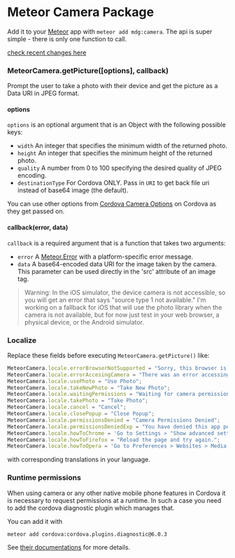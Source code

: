 # Meteor Camera Package

Add it to your [Meteor](http://meteor.com) app with `meteor add mdg:camera`. The api is super simple - there is only one function to call.

[check recent changes here](./CHANGELOG.md)

### MeteorCamera.getPicture([options], callback)

Prompt the user to take a photo with their device and get the picture as a Data URI in JPEG format.

#### options

`options` is an optional argument that is an Object with the following possible keys:

- `width` An integer that specifies the minimum width of the returned photo.
- `height` An integer that specifies the minimum height of the returned photo.
- `quality` A number from 0 to 100 specifying the desired quality of JPEG encoding.
- `destinationType` For Cordova ONLY. Pass in `URI` to get back file uri instead of base64 image (the default).

You can use other options from [Cordova Camera Options](https://cordova.apache.org/docs/en/10.x/reference/cordova-plugin-camera/#module_Camera) on Cordova as they get passed on.

#### callback(error, data)

`callback` is a required argument that is a function that takes two arguments:

- `error` A [Meteor.Error](http://docs.meteor.com/#meteor_error) with a platform-specific error message.
- `data` A base64-encoded data URI for the image taken by the camera. This parameter can be used directly in the 'src' attribute of an image tag.


> Warning: In the iOS simulator, the device camera is not accessible, so you will get an error that says "source type 1 not available."
> I'm working on a fallback for iOS that will use the photo library when the camera is not available, but for now just test in your web browser, a physical device, or the Android simulator.

### Localize

Replace these fields before executing `MeteorCamera.getPicture()` like:

```javascript
MeteorCamera.locale.errorBrowserNotSupported = "Sorry, this browser is currently not supported for camera functionality.";
MeteorCamera.locale.errorAccesingCamera = "There was an error accessing the camera.";
MeteorCamera.locale.usePhoto = "Use Photo";
MeteorCamera.locale.takeNewPhoto = "Take New Photo";
MeteorCamera.locale.waitingPermissions = "Waiting for camera permissions...";
MeteorCamera.locale.takePhoto = "Take Photo";
MeteorCamera.locale.cancel = "Cancel";
MeteorCamera.locale.closePopup = "Close Popup";
MeteorCamera.locale.permissionsDenied = "Camera Permissions Denied";
MeteorCamera.locale.permissionsDeniedExp = "You have denied this app permission to use your camera. If you would like to allow permissions, follow the directions for your browser below.";
MeteorCamera.locale.howToChrome = 'Go to Settings > "Show advanced settings..." > "Content settings..." > Media heading > "Manage exceptions...", then find this website in the list and allow video capture.';
MeteorCamera.locale.howToFirefox = "Reload the page and try again.";
MeteorCamera.locale.howToOpera = 'Go to Preferences > Websites > Media heading > "Manage exceptions...", then find this website in the list and allow video capture.';
```

with corresponding translations in your language.

### Runtime permissions

When using camera or any other native mobile phone features in Cordova it is necessary to request permissions at a runtime. In such a case you need to add the cordova diagnostic plugin which manages that.

You can add it with 

```bash
meteor add cordova:cordova.plugins.diagnostic@6.0.3
```

See [their documentations](https://github.com/dpa99c/cordova-diagnostic-plugin#readme) for more details.
